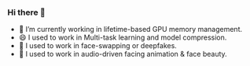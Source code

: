 ### Hi there 👋
- 💬 I’m currently working in lifetime-based GPU memory management.
- 😄 I used to work in Multi-task learning and model compression.
- 🔭 I used to work in face-swapping or deepfakes.
- 🌱 I used to work in audio-driven facing animation & face beauty.

<!-- ### News!
We sincerely invite academic and industrial practitioners to participate in the **3rd Grand Challenge of 106-Point Facial Landmark Localization @ICME 2021:**
https://fllc3-icme2021.github.io/
 -->
 
<!--
**MitchellX/MitchellX** is a ✨ _special_ ✨ repository because its `README.md` (this file) appears on your GitHub profile.

Here are some ideas to get you started:

- 🔭 I’m currently working on ...
- 🌱 I’m currently learning ...
- 👯 I’m looking to collaborate on ...
- 🤔 I’m looking for help with ...
- 💬 Ask me about ...
- 📫 How to reach me: ...
- 😄 Pronouns: ...
- ⚡ Fun fact: ...
-->
